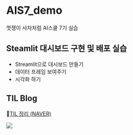 # AIS7_demo
멋쟁이 사자처럼 AI스쿨 7기 실습

## Steamlit 대시보드 구현 및 배포 실습 
- Streamlit으로 대시보드 만들기
- 데이터 프레임 보여주기
- 시각화 하기

## TIL Blog 
💚[TIL 정리 (NAVER)](https://blog.naver.com/charzim0611)
  
<img src="https://blogpfthumb-phinf.pstatic.net/MjAyMTA1MTZfMjE3/MDAxNjIxMDk5ODE4NTI0.X07qDb57liaBCmG-MwUWDdMeFTYL7NctPR-xQvjEoiwg.QPBaOQp-nFLER2-bAMSPD65ozCSsVdX2k7DJDBdYtX4g.JPEG.charzim0611/profileImage.jpg?type=w161">
